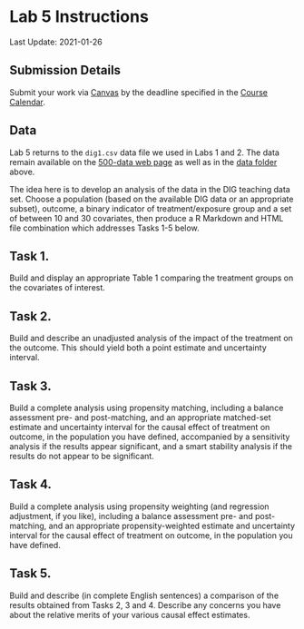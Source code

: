 Lab 5 Instructions
================

Last Update: 2021-01-26

## Submission Details

Submit your work via [Canvas](https://canvas.case.edu/) by the deadline
specified in the [Course
Calendar](https://thomaselove.github.io/500/calendar.html).

## Data

Lab 5 returns to the `dig1.csv` data file we used in Labs 1 and 2. The
data remain available on the [500-data web
page](https://github.com/THOMASELOVE/500-data) as well as in the [data
folder](https://github.com/THOMASELOVE/500-2021/tree/master/labs/lab5/data)
above.

The idea here is to develop an analysis of the data in the DIG teaching
data set. Choose a population (based on the available DIG data or an
appropriate subset), outcome, a binary indicator of treatment/exposure
group and a set of between 10 and 30 covariates, then produce a R
Markdown and HTML file combination which addresses Tasks 1-5 below.

## Task 1.

Build and display an appropriate Table 1 comparing the treatment groups
on the covariates of interest.

## Task 2.

Build and describe an unadjusted analysis of the impact of the treatment
on the outcome. This should yield both a point estimate and uncertainty
interval.

## Task 3.

Build a complete analysis using propensity matching, including a balance
assessment pre- and post-matching, and an appropriate matched-set
estimate and uncertainty interval for the causal effect of treatment on
outcome, in the population you have defined, accompanied by a
sensitivity analysis if the results appear significant, and a smart
stability analysis if the results do not appear to be significant.

## Task 4.

Build a complete analysis using propensity weighting (and regression
adjustment, if you like), including a balance assessment pre- and
post-matching, and an appropriate propensity-weighted estimate and
uncertainty interval for the causal effect of treatment on outcome, in
the population you have defined.

## Task 5.

Build and describe (in complete English sentences) a comparison of the
results obtained from Tasks 2, 3 and 4. Describe any concerns you have
about the relative merits of your various causal effect estimates.
